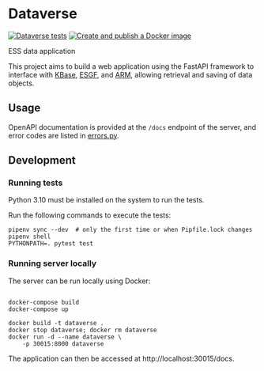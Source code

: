 # Dataverse

[![Dataverse tests](https://github.com/EarthSystemsSciences/Dataverse/actions/workflows/test.yml/badge.svg)](https://github.com/EarthSystemsSciences/Dataverse/actions/workflows/test.yml)
[![Create and publish a Docker image](https://github.com/EarthSystemsSciences/Dataverse/actions/workflows/publish_image.yml/badge.svg)](https://github.com/EarthSystemsSciences/Dataverse/actions/workflows/publish_image.yml)

ESS data application

This project aims to build a web application using the FastAPI 
framework to interface with [KBase](https://www.kbase.us/), 
[ESGF](https://esgf.llnl.gov/), 
and [ARM](https://www.arm.gov/), 
allowing retrieval and saving of data objects.


## Usage

OpenAPI documentation is provided at the `/docs` endpoint of the server,
 and error codes are listed in [errors.py](src/service/errors.py).

## Development

### Running tests

Python 3.10 must be installed on the system to run the tests. 

Run the following commands to execute the tests:

```commandline
pipenv sync --dev  # only the first time or when Pipfile.lock changes
pipenv shell
PYTHONPATH=. pytest test
```

### Running server locally

The server can be run locally using Docker:

```commandline

docker-compose build
docker-compose up
```

```commandline
docker build -t dataverse .
docker stop dataverse; docker rm dataverse
docker run -d --name dataverse \
	-p 30015:8000 dataverse
```

The application can then be accessed at http://localhost:30015/docs.
